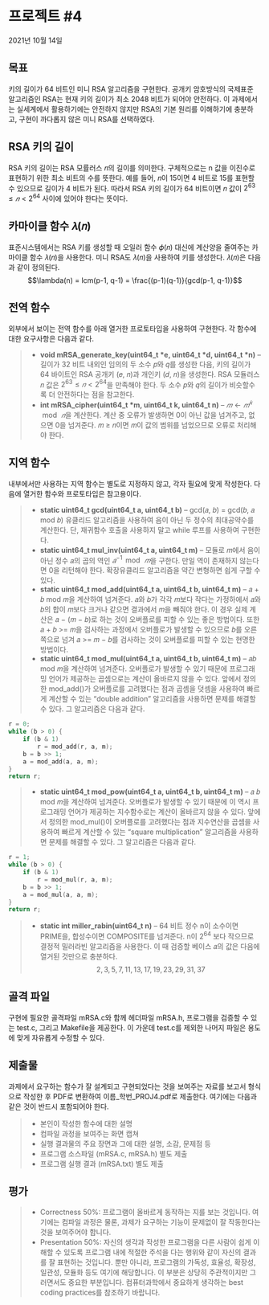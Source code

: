 # 프로젝트 #4
2021년 10월 14일

## 목표
키의 길이가 64 비트인 미니 RSA 알고리즘을 구현한다. 공개키 암호방식의 국제표준 알고리즘인 RSA는 현재 키의 길이가 최소 2048 비트가 되어야 안전하다. 이 과제에서는 실세계에서 활용하기에는 안전하지 않지만 RSA의 기본 원리를 이해하기에 충분하고, 구현이 까다롭지 않은 미니 RSA를 선택하였다.  

## RSA 키의 길이
RSA 키의 길이는 RSA 모률러스 𝑛의 길이를 의미한다. 구체적으로는 n 값을 이진수로 표현하기 위한 최소 비트의 수를 뜻한다. 예를 들어, 𝑛이 15이면 4 비트로 15를 표현할 수 있으므로 길이가 4 비트가 된다. 따라서 RSA 키의 길이가 64 비트이면 𝑛 값이 $2^{63} ≤ 𝑛 < 2^{64}$ 사이에 있어야 한다는 뜻이다.  

## 카마이클 함수 𝜆(𝑛)
표준시스템에서는 RSA 키를 생성할 때 오일러 함수 𝜙(𝑛) 대신에 계산양을 줄여주는 카마이클 함수 𝜆(𝑛)을 사용한다. 미니 RSA도 𝜆(𝑛)을 사용하여 키를 생성한다. 𝜆(𝑛)은 다음과 같이 정의된다.  
$$\lambda(n) = lcm(p-1, q-1) = \frac{(p-1)(q-1)}{gcd(p-1, q-1)}$$

## 전역 함수
외부에서 보이는 전역 함수를 아래 열거한 프로토타입을 사용하여 구현한다. 각 함수에 대한 요구사항은 다음과 같다.  
> * **void mRSA_generate_key(uint64_t \*e, uint64_t \*d, uint64_t \*n)** – 길이가 32 비트 내외인 임의의 두 소수 𝑝와 𝑞를 생성한 다음, 키의 길이가 64 바이트인 RSA 공개키 (𝑒, 𝑛)과 개인키 (𝑑, 𝑛)을 생성한다. RSA 모듈러스 𝑛 값은 $2^{63} ≤ 𝑛 < 2^{64}$을 만족해야 한다. 두 소수 𝑝와 𝑞의 길이가 비슷할수록 더 안전하다는 점을 참고한다.  
> * **int mRSA_cipher(uint64_t \*m, uint64_t k, uint64_t n)** – $𝑚 ← 𝑚^𝑘\,\bmod\,𝑛$을 계산한다. 계산 중 오류가 발생하면 0이 아닌 값을 넘겨주고, 없으면 0을 넘겨준다. 𝑚 ≥ 𝑛이면 𝑚이 값의 범위를 넘었으므로 오류로 처리해야 한다.  

## 지역 함수
내부에서만 사용하는 지역 함수는 별도로 지정하지 않고, 각자 필요에 맞게 작성한다. 다음에 열거한 함수와 프로토타입은 참고용이다.  
> * **static uint64_t gcd(uint64_t a, uint64_t b)** – gcd(𝑎, 𝑏) = gcd(𝑏, 𝑎 mod 𝑏) 유클리드 알고리즘을 사용하여 음이 아닌 두 정수의 최대공약수를 계산한다. 단, 재귀함수 호출을 사용하지 말고 while 루프를 사용하여 구현한다.  
> * **static uint64_t mul_inv(uint64_t a, uint64_t m)** – 모듈로 𝑚에서 음이 아닌 정수 𝑎의 곱의 역인 $𝑎^{−1}\,\bmod\, 𝑚$을 구한다. 만일 역이 존재하지 않는다면 0을 리턴해야 한다. 확장유클리드
알고리즘을 약간 변형하면 쉽게 구할 수 있다.  
> * **static uint64_t mod_add(uint64_t a, uint64_t b, uint64_t m)** – 𝑎 + 𝑏 mod 𝑚을 계산하여 넘겨준다. 𝑎와 𝑏가 각각 𝑚보다 작다는 가정하에서 𝑎와 𝑏의 합이 𝑚보다 크거나 같으면 결과에서 𝑚을 빼줘야 한다. 이 경우 실제 계산은 𝑎 − (𝑚 − 𝑏)로 하는 것이 오버플로를 피할 수 있는 좋은 방법이다. 또한 𝑎 + 𝑏 >= 𝑚을 검사하는 과정에서 오버플로가 발생할 수 있으므로 𝑏를 오른쪽으로 넘겨 𝑎 >= 𝑚 − 𝑏를 검사하는 것이 오버플로를 피할 수 있는 현명한 방법이다.  
> * **static uint64_t mod_mul(uint64_t a, uint64_t b, uint64_t m)** – 𝑎𝑏 mod 𝑚을 계산하여 넘겨준다. 오버플로가 발생할 수 있기 때문에 프로그래밍 언어가 제공하는 곱셈으로는 계산이 올바르지 않을 수 있다. 앞에서 정의한 mod_add()가 오버플로를 고려했다는 점과 곱셈을 덧셈을 사용하여 빠르게 계산할 수 있는 “double addition” 알고리즘을 사용하면 문제를 해결할 수 있다. 그 알고리즘은 다음과 같다.  
```c++
r = 0;
while (b > 0) {
    if (b & 1)
        r = mod_add(r, a, m);
    b = b >> 1;
    a = mod_add(a, a, m);
}
return r;
```
> * **static uint64_t mod_pow(uint64_t a, uint64_t b, uint64_t m)** – 𝑎
𝑏 mod 𝑚을 계산하여 넘겨준다. 오버플로가 발생할 수 있기 때문에 이 역시 프로그래밍 언어가 제공하는 지수함수로는 계산이 올바르지 않을 수 있다. 앞에서 정의한 mod_mul()이 오버플로를 고려했다는 점과 지수연산을 곱셈을 사용하여 빠르게 계산할 수 있는 “square multiplication” 알고리즘을 사용하면 문제를 해결할 수 있다. 그 알고리즘은 다음과 같다.  
```c++
r = 1;
while (b > 0) {
    if (b & 1)
        r = mod_mul(r, a, m);
    b = b >> 1;
    a = mod_mul(a, a, m);
}
return r;
```
> * **static int miller_rabin(uint64_t n)** – 64 비트 정수 n이 소수이면 PRIME을, 합성수이면 COMPOSITE를 넘겨준다. n이 $2^{64}$ 보다 작으므로 결정적 밀러라빈 알고리즘을 사용한다. 이 때 검증할 베이스 𝑎의 값은 다음에 열거된 것만으로 충분하다.  
$$ 2, 3, 5, 7, 11, 13, 17, 19, 23, 29, 31, 37 $$  

## 골격 파일
구현에 필요한 골격파일 mRSA.c와 함께 헤더파일 mRSA.h, 프로그램을 검증할 수 있는 test.c, 그리고 Makefile을 제공한다. 이 가운데 test.c를 제외한 나머지 파일은 용도에 맞게 자유롭게 수정할 수 있다.  

## 제출물
과제에서 요구하는 함수가 잘 설계되고 구현되었다는 것을 보여주는 자료를 보고서 형식으로 작성한 후 PDF로 변환하여 이름_학번_PROJ4.pdf로 제출한다. 여기에는 다음과 같은 것이 반드시 포함되어야 한다.  
> * 본인이 작성한 함수에 대한 설명  
> * 컴파일 과정을 보여주는 화면 캡쳐  
> * 실행 결과물의 주요 장면과 그에 대한 설명, 소감, 문제점 등  
> * 프로그램 소스파일 (mRSA.c, mRSA.h) 별도 제출  
> * 프로그램 실행 결과 (mRSA.txt) 별도 제출  

## 평가
> * Correctness 50%: 프로그램이 올바르게 동작하는 지를 보는 것입니다. 여기에는 컴파일 과정은 물론, 과제가 요구하는 기능이 문제없이 잘 작동한다는 것을 보여주어야 합니다.
> * Presentation 50%: 자신의 생각과 작성한 프로그램을 다른 사람이 쉽게 이해할 수 있도록 프로그램 내에 적절한 주석을 다는 행위와 같이 자신의 결과를 잘 표현하는 것입니다. 뿐만 아니라, 프로그램의 가독성, 효율성, 확장성, 일관성, 모듈화 등도 여기에 해당합니다. 이 부분은 상당히 주관적이지만 그러면서도 중요한 부분입니다. 컴퓨터과학에서 중요하게 생각하는 best coding practices를 참조하기 바랍니다.